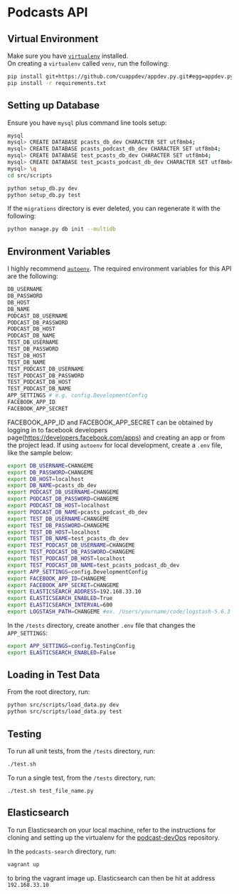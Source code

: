 # Podcasts API

## Virtual Environment

Make sure you have [`virtualenv`](https://virtualenv.pypa.io/en/stable/) installed.  
On creating a `virtualenv` called `venv`, run the following:

````bash
pip install git+https://github.com/cuappdev/appdev.py.git#egg=appdev.py
pip install -r requirements.txt
````

## Setting up Database

Ensure you have `mysql` plus command line tools setup:

````bash
mysql
mysql> CREATE DATABASE pcasts_db_dev CHARACTER SET utf8mb4;
mysql> CREATE DATABASE pcasts_podcast_db_dev CHARACTER SET utf8mb4;
mysql> CREATE DATABASE test_pcasts_db_dev CHARACTER SET utf8mb4;
mysql> CREATE DATABASE test_pcasts_podcast_db_dev CHARACTER SET utf8mb4;
mysql> \q
cd src/scripts

python setup_db.py dev
python setup_db.py test
````

If the `migrations` directory is ever deleted, you can regenerate it with the following:

````bash
python manage.py db init --multidb
````

## Environment Variables

I highly recommend [`autoenv`](https://github.com/kennethreitz/autoenv).
The required environment variables for this API are the following:

````bash
DB_USERNAME
DB_PASSWORD
DB_HOST
DB_NAME
PODCAST_DB_USERNAME
PODCAST_DB_PASSWORD
PODCAST_DB_HOST
PODCAST_DB_NAME
TEST_DB_USERNAME
TEST_DB_PASSWORD
TEST_DB_HOST
TEST_DB_NAME
TEST_PODCAST_DB_USERNAME
TEST_PODCAST_DB_PASSWORD
TEST_PODCAST_DB_HOST
TEST_PODCAST_DB_NAME
APP_SETTINGS # e.g. config.DevelopmentConfig
FACEBOOK_APP_ID
FACEBOOK_APP_SECRET
````

FACEBOOK_APP_ID and FACEBOOK_APP_SECRET can be obtained by logging in to
facebook developers page(https://developers.facebook.com/apps) and creating an
app or from the project lead.
If using `autoenv` for local development, create a `.env` file, like the sample below:
````bash
export DB_USERNAME=CHANGEME
export DB_PASSWORD=CHANGEME
export DB_HOST=localhost
export DB_NAME=pcasts_db_dev
export PODCAST_DB_USERNAME=CHANGEME
export PODCAST_DB_PASSWORD=CHANGEME
export PODCAST_DB_HOST=localhost
export PODCAST_DB_NAME=pcasts_podcast_db_dev
export TEST_DB_USERNAME=CHANGEME
export TEST_DB_PASSWORD=CHANGEME
export TEST_DB_HOST=localhost
export TEST_DB_NAME=test_pcasts_db_dev
export TEST_PODCAST_DB_USERNAME=CHANGEME
export TEST_PODCAST_DB_PASSWORD=CHANGEME
export TEST_PODCAST_DB_HOST=localhost
export TEST_PODCAST_DB_NAME=test_pcasts_podcast_db_dev
export APP_SETTINGS=config.DevelopmentConfig
export FACEBOOK_APP_ID=CHANGEME
export FACEBOOK_APP_SECRET=CHANGEME
export ELASTICSEARCH_ADDRESS=192.168.33.10
export ELASTICSEARCH_ENABLED=True
export ELASTICSEARCH_INTERVAL=600
export LOGSTASH_PATH=CHANGEME #ex. /Users/yourname/code/logstash-5.6.3
````


In the `/tests` directory, create another `.env` file that changes the `APP_SETTINGS`:
````bash
export APP_SETTINGS=config.TestingConfig
export ELASTICSEARCH_ENABLED=False
````
## Loading in Test Data
From the root directory, run:
````bash
python src/scripts/load_data.py dev
python src/scripts/load_data.py test
````

## Testing
To run all unit tests, from the `/tests` directory, run:
````bash
./test.sh
````

To run a single test, from the `/tests` directory, run:
````
./test.sh test_file_name.py
````

## Elasticsearch
To run Elasticsearch on your local machine, refer to the instructions for
cloning and setting up the virtualenv for the [podcast-devOps](https://github.com/cuappdev/devOps) repository.

In the `podcasts-search` directory, run:
````bash
vagrant up
````
to bring the vagrant image up. Elasticsearch can then be hit at address `192.168.33.10`

